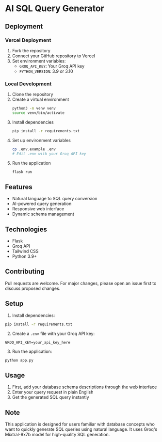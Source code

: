 # AI SQL Query Generator

## Deployment

### Vercel Deployment

1. Fork the repository
2. Connect your GitHub repository to Vercel
3. Set environment variables:
   - `GROQ_API_KEY`: Your Groq API key
   - `PYTHON_VERSION`: 3.9 or 3.10

### Local Development

1. Clone the repository
2. Create a virtual environment
   ```bash
   python3 -m venv venv
   source venv/bin/activate
   ```
3. Install dependencies
   ```bash
   pip install -r requirements.txt
   ```
4. Set up environment variables
   ```bash
   cp .env.example .env
   # Edit .env with your Groq API key
   ```
5. Run the application
   ```bash
   flask run
   ```

## Features

- Natural language to SQL query conversion
- AI-powered query generation
- Responsive web interface
- Dynamic schema management

## Technologies

- Flask
- Groq API
- Tailwind CSS
- Python 3.9+

## Contributing

Pull requests are welcome. For major changes, please open an issue first to discuss proposed changes.

## Setup
1. Install dependencies:
```bash
pip install -r requirements.txt
```

2. Create a `.env` file with your Groq API key:
```
GROQ_API_KEY=your_api_key_here
```

3. Run the application:
```bash
python app.py
```

## Usage
1. First, add your database schema descriptions through the web interface
2. Enter your query request in plain English
3. Get the generated SQL query instantly

## Note
This application is designed for users familiar with database concepts who want to quickly generate SQL queries using natural language. It uses Groq's Mixtral-8x7b model for high-quality SQL generation.
